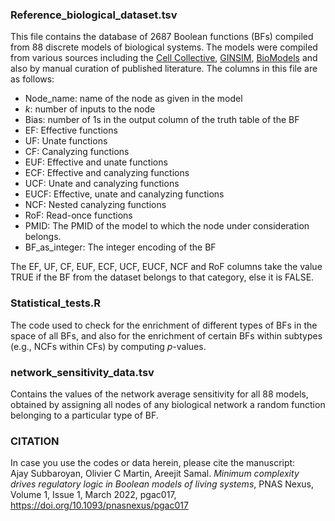 ### Reference_biological_dataset.tsv
This file contains the database of 2687 Boolean functions (BFs) compiled from 88 discrete models of biological systems. The models were compiled from various sources including the <a href="https://cellcollective.org/">Cell Collective</a>, <a href="http://ginsim.org/">GINSIM</a>, <a href="https://www.ebi.ac.uk/biomodels/">BioModels</a> and also by manual curation of published literature. The columns in this file are as follows:</br>
- Node_name: name of the node as given in the model
- *k*: number of inputs to the node
- Bias: number of 1s in the output column of the truth table of the BF
- EF: Effective functions
- UF: Unate functions
- CF: Canalyzing functions
- EUF: Effective and unate functions
- ECF: Effective and canalyzing functions
- UCF: Unate and canalyzing functions
- EUCF: Effective, unate and canalyzing functions
- NCF: Nested canalyzing functions
- RoF: Read-once functions
- PMID: The PMID of the model to which the node under consideration belongs. 
- BF_as_integer: The integer encoding of the BF

The EF, UF, CF, EUF, ECF, UCF, EUCF, NCF and RoF columns take the value TRUE if the BF from the dataset belongs to that category, else it is FALSE. 

### Statistical_tests.R
The code used to check for the enrichment of different types of BFs in the space of all BFs, and also for the enrichment of certain BFs within subtypes (e.g., NCFs within CFs) by computing *p*-values.

### network_sensitivity_data.tsv
Contains the values of the network average sensitivity for all 88 models, obtained by assigning all nodes of any biological network a random function belonging to a particular type of BF.

### CITATION
In case you use the codes or data herein, please cite the manuscript:<br/> 
Ajay Subbaroyan, Olivier C Martin, Areejit Samal. *Minimum complexity drives regulatory logic in Boolean models of living systems*, PNAS Nexus, Volume 1, Issue 1, March 2022, pgac017, https://doi.org/10.1093/pnasnexus/pgac017<br/>

